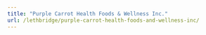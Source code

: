 ```yaml
---
title: "Purple Carrot Health Foods & Wellness Inc."
url: /lethbridge/purple-carrot-health-foods-and-wellness-inc/
---
```

